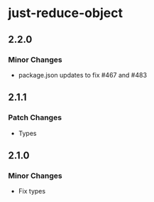 # just-reduce-object

## 2.2.0

### Minor Changes

- package.json updates to fix #467 and #483

## 2.1.1

### Patch Changes

- Types

## 2.1.0

### Minor Changes

- Fix types
